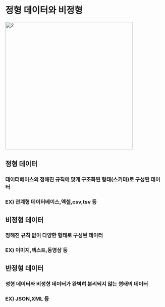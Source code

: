# 정형 데이터와 비정형 
<img width="404" alt="2" src="https://user-images.githubusercontent.com/85554019/134858023-99423524-541e-41d9-b5bb-23c83fda6131.PNG">

## 정형 데이터
### 데이터베이스의 정해진 규칙에 맞게 구조화된 형태(스키마)로 구성된 데이터
### EX) 관계형 데이터베이스,엑셀,csv,tsv 등

## 비정형 데이터
### 정해진 규칙 없이 다양한 형태로 구성된 데이터 
### EX) 이미지,텍스트,동영상 등

## 반정형 데이터
### 정형 데이터와 비정형 데이터가 완벽히 분리되지 않는 형태의 데이터
### EX) JSON,XML 등
